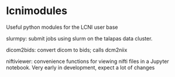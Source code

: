 # lcnimodules
Useful python modules for the LCNI user base

slurmpy: submit jobs using slurm on the talapas data cluster. 

dicom2bids: convert dicom to bids; calls dcm2niix

niftiviewer: convenience functions for viewing nifti files in a Jupyter notebook. Very early in development, expect a lot of changes
